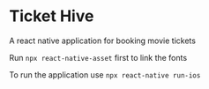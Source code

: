 <h1>Ticket Hive</h1>
A react native application for booking movie tickets

Run <code>npx react-native-asset</code> first to link the fonts

To run the application use <code>npx react-native run-ios</code>
